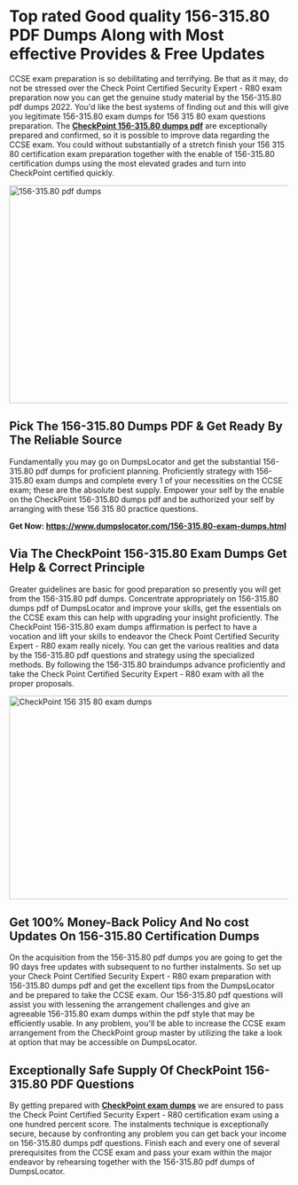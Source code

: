 <h1><strong>Top rated Good quality 156-315.80 PDF Dumps Along with Most effective Provides &amp; Free Updates</strong></h1>
<p>CCSE exam preparation is so debilitating and terrifying. Be that as it may, do not be stressed over the Check Point Certified Security Expert - R80 exam preparation now you can get the genuine study material by the 156-315.80 pdf dumps 2022. You'd like the best systems of finding out and this will give you legitimate 156-315.80 exam dumps for 156 315 80 exam questions preparation. The <strong><a href="https://www.dumpslocator.com/156-315.80-exam-dumps.html">CheckPoint 156-315.80 dumps pdf</a></strong> are exceptionally prepared and confirmed, so it is possible to improve data regarding the CCSE exam. You could without substantially of a stretch finish your 156 315 80 certification exam preparation together with the enable of 156-315.80 certification dumps using the most elevated grades and turn into CheckPoint certified quickly.</p>
<p><img src="https://i.ibb.co/SKhFh8d/Pastel-Purple-Computer-UI-Class-Syllabus-Education-Presentation.png" alt="156-315.80 pdf dumps" width="700" height="393" /></p>
<h2><strong>Pick The 156-315.80 Dumps PDF &amp; Get Ready By The Reliable Source</strong></h2>
<p>Fundamentally you may go on DumpsLocator and get the substantial 156-315.80 pdf dumps for proficient planning. Proficiently strategy with 156-315.80 exam dumps and complete every 1 of your necessities on the CCSE exam; these are the absolute best supply. Empower your self by the enable on the CheckPoint 156-315.80 dumps pdf and be authorized your self by arranging with these 156 315 80 practice questions.</p>
<p><strong>Get Now: <a href="https://www.dumpslocator.com/156-315.80-exam-dumps.html">https://www.dumpslocator.com/156-315.80-exam-dumps.html</a></strong></p>
<h2><strong>Via The CheckPoint 156-315.80 Exam Dumps Get Help &amp; Correct Principle</strong></h2>
<p>Greater guidelines are basic for good preparation so presently you will get from the 156-315.80 pdf dumps. Concentrate appropriately on 156-315.80 dumps pdf of DumpsLocator and improve your skills, get the essentials on the CCSE exam this can help with upgrading your insight proficiently. The CheckPoint 156-315.80 exam dumps affirmation is perfect to have a vocation and lift your skills to endeavor the Check Point Certified Security Expert - R80 exam really nicely. You can get the various realities and data by the 156-315.80 pdf questions and strategy using the specialized methods. By following the 156-315.80 braindumps advance proficiently and take the Check Point Certified Security Expert - R80 exam with all the proper proposals.</p>
<p><a href="https://www.dumpslocator.com/156-315.80-exam-dumps.html"><img src="https://i.ibb.co/NtZbgjG/Blue-and-White-Medical-Dental-Clinic-Facebook-Ad.png" alt="CheckPoint 156 315 80 exam dumps" width="700" height="367" /></a></p>
<h2><strong>Get 100% Money-Back Policy And No cost Updates On 156-315.80 Certification Dumps</strong></h2>
<p>On the acquisition from the 156-315.80 pdf dumps you are going to get the 90 days free updates with subsequent to no further instalments. So set up your Check Point Certified Security Expert - R80 exam preparation with 156-315.80 dumps pdf and get the excellent tips from the DumpsLocator and be prepared to take the CCSE exam. Our 156-315.80 pdf questions will assist you with lessening the arrangement challenges and give an agreeable 156-315.80 exam dumps within the pdf style that may be efficiently usable. In any problem, you'll be able to increase the CCSE exam arrangement from the CheckPoint group master by utilizing the take a look at option that may be accessible on DumpsLocator.</p>
<h2><strong>Exceptionally Safe Supply Of CheckPoint 156-315.80 PDF Questions</strong></h2>
<p>By getting prepared with <strong><a href="https://www.dumpslocator.com/checkpoint-exams.html">CheckPoint exam dumps</a></strong> we are ensured to pass the Check Point Certified Security Expert - R80 certification exam using a one hundred percent score. The instalments technique is exceptionally secure, because by confronting any problem you can get back your income on 156-315.80 dumps pdf questions. Finish each and every one of several prerequisites from the CCSE exam and pass your exam within the major endeavor by rehearsing together with the 156-315.80 pdf dumps of DumpsLocator.</p>

